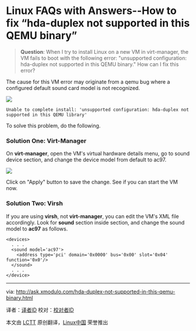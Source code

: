 Linux FAQs with Answers--How to fix “hda-duplex not supported in this QEMU binary”
================================================================================
> **Question**: When I try to install Linux on a new VM in virt-manager, the VM fails to boot with the following error: "unsupported configuration: hda-duplex not supported in this QEMU binary." How can I fix this error?

The cause for this VM error may originate from a qemu bug where a configured default sound card model is not recognized.

![](https://farm4.staticflickr.com/3935/15000012754_b8b147fb16_o.png)

    Unable to complete install: 'unsupported configuration: hda-duplex not supported in this QEMU library'

To solve this problem, do the following.

### Solution One: Virt-Manager ###

On **virt-manager**, open the VM's virtual hardware details menu, go to sound device section, and change the device model from default to ac97.

![](https://farm4.staticflickr.com/3956/15435183020_d97856170c_z.jpg)

Click on "Apply" button to save the change. See if you can start the VM now.

### Solution Two: Virsh ###

If you are using **virsh**, not **virt-manager**, you can edit the VM's XML file accordingly. Look for **sound** section inside <device> section, and change the sound model to **ac97** as follows.

    <devices>
      . . .
      <sound model='ac97'>
        <address type='pci' domain='0x0000' bus='0x00' slot='0x04' function='0x0'/>
      </sound>
      . . .
    </device>

--------------------------------------------------------------------------------

via: http://ask.xmodulo.com/hda-duplex-not-supported-in-this-qemu-binary.html

译者：[译者ID](https://github.com/译者ID)
校对：[校对者ID](https://github.com/校对者ID)

本文由 [LCTT](https://github.com/LCTT/TranslateProject) 原创翻译，[Linux中国](http://linux.cn/) 荣誉推出